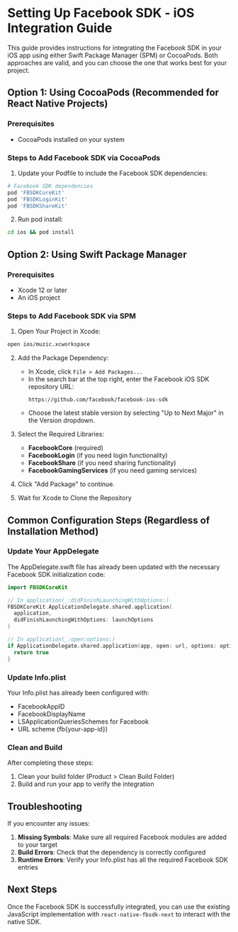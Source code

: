 # Setting Up Facebook SDK - iOS Integration Guide

This guide provides instructions for integrating the Facebook SDK in your iOS app using either Swift Package Manager (SPM) or CocoaPods. Both approaches are valid, and you can choose the one that works best for your project.

## Option 1: Using CocoaPods (Recommended for React Native Projects)

### Prerequisites

- CocoaPods installed on your system

### Steps to Add Facebook SDK via CocoaPods

1. Update your Podfile to include the Facebook SDK dependencies:

```ruby
# Facebook SDK dependencies
pod 'FBSDKCoreKit'
pod 'FBSDKLoginKit'
pod 'FBSDKShareKit'
```

2. Run pod install:

```bash
cd ios && pod install
```

## Option 2: Using Swift Package Manager

### Prerequisites

- Xcode 12 or later
- An iOS project

### Steps to Add Facebook SDK via SPM

1. Open Your Project in Xcode:

```bash
open ios/muzic.xcworkspace
```

2. Add the Package Dependency:
   - In Xcode, click `File > Add Packages...`
   - In the search bar at the top right, enter the Facebook iOS SDK repository URL:
     ```
     https://github.com/facebook/facebook-ios-sdk
     ```
   - Choose the latest stable version by selecting "Up to Next Major" in the Version dropdown.

3. Select the Required Libraries:
   - **FacebookCore** (required)
   - **FacebookLogin** (if you need login functionality)
   - **FacebookShare** (if you need sharing functionality)
   - **FacebookGamingServices** (if you need gaming services)

4. Click "Add Package" to continue.

5. Wait for Xcode to Clone the Repository

## Common Configuration Steps (Regardless of Installation Method)

### Update Your AppDelegate

The AppDelegate.swift file has already been updated with the necessary Facebook SDK initialization code:

```swift
import FBSDKCoreKit

// In application(_:didFinishLaunchingWithOptions:)
FBSDKCoreKit.ApplicationDelegate.shared.application(
  application,
  didFinishLaunchingWithOptions: launchOptions
)

// In application(_:open:options:)
if ApplicationDelegate.shared.application(app, open: url, options: options) {
  return true
}
```

### Update Info.plist

Your Info.plist has already been configured with:

- FacebookAppID
- FacebookDisplayName
- LSApplicationQueriesSchemes for Facebook
- URL scheme (fb{your-app-id})

### Clean and Build

After completing these steps:

1. Clean your build folder (Product > Clean Build Folder)
2. Build and run your app to verify the integration

## Troubleshooting

If you encounter any issues:

1. **Missing Symbols**: Make sure all required Facebook modules are added to your target
2. **Build Errors**: Check that the dependency is correctly configured
3. **Runtime Errors**: Verify your Info.plist has all the required Facebook SDK entries

## Next Steps

Once the Facebook SDK is successfully integrated, you can use the existing JavaScript implementation with `react-native-fbsdk-next` to interact with the native SDK. 